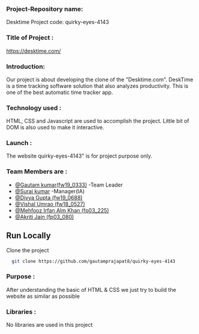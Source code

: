 ### Project-Repository name:

Desktime
Project code: quirky-eyes-4143

### Title of Project :

https://desktime.com/

### Introduction:

Our project is about developing the clone of the "Desktime.com". DeskTime is a time tracking software solution that also analyzes productivity. This is one of the best automatic time tracker app.

### Technology used :

HTML, CSS and Javascript are used to accomplish the project. Little bit of DOM is also used to make it interactive.

### Launch :

The website quirky-eyes-4143" is for project purpose only.

### Team Members are :

- [@Gautam kumar(fw19_0333)](https://github.com/gautamprajapat8) -Team Leader
- [@Suraj kumar](https://github.com/Surajmicky) -Manager(IA)
- [@Divya Gupta (fw19_0688)](https://github.com/Divya1327)
- [@Vishal Umrao (fw18_0527)](https://github.com/vishalu439)
- [@Mehfooz Irfan Alm Khan (fp03_225)](https://github.com/mehfoozkhangithub)
- [@Akriti Jain (fp03_080)](https://github.com/Jain1727)

## Run Locally

Clone the project

```bash
  git clone https://github.com/gautamprajapat8/quirky-eyes-4143
```

### Purpose :

After understanding the basic of HTML & CSS we just try to build the website as similar as possible

### Libraries :

No libraries are used in this project
